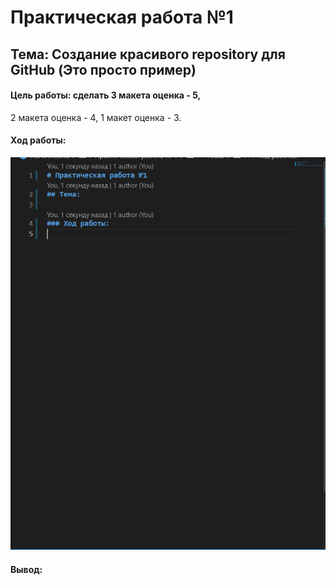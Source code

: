 # Практическая работа №1
## Тема: Создание красивого repository для GitHub (Это просто пример)

#### Цель работы: сделать 3 макета оценка - 5,
2 макета оценка - 4,
1 макет оценка - 3.

#### Ход работы:

![Как вставить картинку!](https://github.com/PDA2304/Flutter/blob/main/%D0%A1%D0%BD%D0%B8%D0%BC%D0%BE%D0%BA%20%D1%8D%D0%BA%D1%80%D0%B0%D0%BD%D0%B0%202022-09-11%20200347.png "San Juan Mountains")

#### Вывод:
